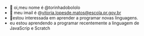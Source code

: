 - 👋 oi,meu nome é @torinhadobololo
- 👀 meu imail é @vitoria.lopesde.matos@escola.pr.gov.br
- 🌱estou interessada em aprender a programar novas linguagens.
- eu estou aprendendo a programar recentemente a linguagem de JavaScrip e Scratch
